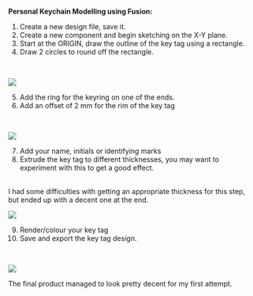 **Personal Keychain Modelling using Fusion:**

1. Create a new design file, save it.
2. Create a new component and begin sketching on the X-Y plane.
3. Start at the ORIGIN, draw the outline of the key tag using a rectangle.
4. Draw 2 circles to round off the rectangle.
<br />

![](https://cdn.discordapp.com/attachments/667962453283569666/713121182173495336/Capture.PNG)
    
5. Add the ring for the keyring on one of the ends.
6. Add an offset of 2 mm for the rim of the key tag
 <br />  
 
![](https://cdn.discordapp.com/attachments/667962453283569666/713121167564734544/Capture44.PNG)   

7. Add your name, initials or identifying marks
8. Extrude the key tag to different thicknesses, you may want to experiment with this to get a good effect.
<br />  
 I had some difficulties with getting an appropriate thickness for this step, but ended up with a decent one at the end.
 <br /> 

![](https://cdn.discordapp.com/attachments/667962453283569666/713121107040796762/Capture441.PNG)

9. Render/colour your key tag
10. Save and export the key tag design.
<br />  

![](https://cdn.discordapp.com/attachments/667962453283569666/713121672437170266/cooltag.png)
 
 The final product managed to look pretty decent for my first attempt.  




